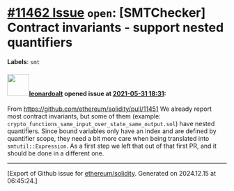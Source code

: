 # [\#11462 Issue](https://github.com/ethereum/solidity/issues/11462) `open`: [SMTChecker] Contract invariants - support nested quantifiers
**Labels**: `smt`


#### <img src="https://avatars.githubusercontent.com/u/504195?u=ce2facd14af9fd474ebff49f0d44891f56f7500f&v=4" width="50">[leonardoalt](https://github.com/leonardoalt) opened issue at [2021-05-31 18:31](https://github.com/ethereum/solidity/issues/11462):

From https://github.com/ethereum/solidity/pull/11451
We already report most contract invariants, but some of them (example: `crypto_functions_same_input_over_state_same_output.sol`) have nested quantifiers. Since bound variables only have an index and are defined by quantifier scope, they need a bit more care when being translated into `smtutil::Expression`. As a first step we left that out of that first PR, and it should be done in a different one.




-------------------------------------------------------------------------------



[Export of Github issue for [ethereum/solidity](https://github.com/ethereum/solidity). Generated on 2024.12.15 at 06:45:24.]
